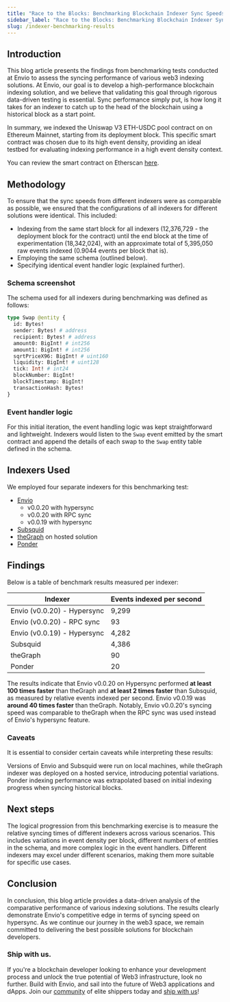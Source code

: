 ```yaml
---
title: "Race to the Blocks: Benchmarking Blockchain Indexer Sync Speeds"
sidebar_label: "Race to the Blocks: Benchmarking Blockchain Indexer Sync Speeds"
slug: /indexer-benchmarking-results
---
```


<!--
<img src="/blog-assets/envio-existing-methods-query-blockchain-data.png" alt="future of blockchain indexing" width="100%"/> -->

<!--truncate-->

## Introduction

This blog article presents the findings from benchmarking tests conducted at Envio to assess the syncing performance of various web3 indexing solutions. At Envio, our goal is to develop a high-performance blockchain indexing solution, and we believe that validating this goal through rigorous data-driven testing is essential.
Sync performance simply put, is how long it takes for an indexer to catch up to the head of the blockchain using a historical block as a start point.

In summary, we indexed the Uniswap V3 ETH-USDC pool contract on on Ethereum Mainnet, starting from its deployment block. This specific smart contract was chosen due to its high event density, providing an ideal testbed for evaluating indexing performance in a high event density context.

You can review the smart contract on Etherscan [here](https://etherscan.io/address/0x88e6A0c2dDD26FEEb64F039a2c41296FcB3f5640).

## Methodology

To ensure that the sync speeds from different indexers were as comparable as possible, we ensured that the configurations of all indexers for different solutions were identical. This included:

- Indexing from the same start block for all indexers (12,376,729 - the deployment block for the contract) until the end block at the time of experimentation (18,342,024), with an approximate total of 5,395,050 raw events indexed (0.9044 events per block that is).
- Employing the same schema (outlined below).
- Specifying identical event handler logic (explained further).

### Schema screenshot

The schema used for all indexers during benchmarking was defined as follows:

```graphql
type Swap @entity {
  id: Bytes!
  sender: Bytes! # address
  recipient: Bytes! # address
  amount0: BigInt! # int256
  amount1: BigInt! # int256
  sqrtPriceX96: BigInt! # uint160
  liquidity: BigInt! # uint128
  tick: Int! # int24
  blockNumber: BigInt!
  blockTimestamp: BigInt!
  transactionHash: Bytes!
}
```

### Event handler logic

For this initial iteration, the event handling logic was kept straightforward and lightweight. Indexers would listen to the `Swap` event emitted by the smart contract and append the details of each swap to the `Swap` entity table defined in the schema.

## Indexers Used

We employed four separate indexers for this benchmarking test:

- [Envio](https://envio.dev/)
  - v0.0.20 with hypersync
  - v0.0.20 with RPC sync
  - v0.0.19 with hypersync
- [Subsquid](https://subsquid.io/)
- [theGraph](https://thegraph.com/hosted-service) on hosted solution
- [Ponder](https://ponder.sh/)

## Findings

Below is a table of benchmark results measured per indexer:

| Indexer                     | Events indexed per second |
| --------------------------- | ------------------------- |
| Envio (v0.0.20) - Hypersync | 9,299                     |
| Envio (v0.0.20) - RPC sync  | 93                        |
| Envio (v0.0.19) - Hypersync | 4,282                     |
| Subsquid                    | 4,386                     |
| theGraph                    | 90                        |
| Ponder                      | 20                        |

The results indicate that Envio v0.0.20 on Hypersync performed **at least 100 times faster** than theGraph and **at least 2 times faster** than Subsquid, as measured by relative events indexed per second. Envio v0.0.19 was **around 40 times faster** than theGraph. Notably, Envio v0.0.20's syncing speed was comparable to theGraph when the RPC sync was used instead of Envio's hypersync feature.

### Caveats

It is essential to consider certain caveats while interpreting these results:

Versions of Envio and Subsquid were run on local machines, while theGraph indexer was deployed on a hosted service, introducing potential variations.
Ponder indexing performance was extrapolated based on initial indexing progress when syncing historical blocks.

## Next steps

The logical progression from this benchmarking exercise is to measure the relative syncing times of different indexers across various scenarios. This includes variations in event density per block, different numbers of entities in the schema, and more complex logic in the event handlers. Different indexers may excel under different scenarios, making them more suitable for specific use cases.

## Conclusion

In conclusion, this blog article provides a data-driven analysis of the comparative performance of various indexing solutions. The results clearly demonstrate Envio's competitive edge in terms of syncing speed on hypersync. As we continue our journey in the web3 space, we remain committed to delivering the best possible solutions for blockchain developers.

### Ship with us.

If you're a blockchain developer looking to enhance your development process and unlock the true potential of Web3 infrastructure, look no further. Build with Envio, and sail into the future of Web3 applications and dApps. Join our [community](https://discord.gg/mZHNWgNCAc) of elite shippers today and [ship with us](https://lteyv6e0ojf.typeform.com/to/XaGtyQpC)!
